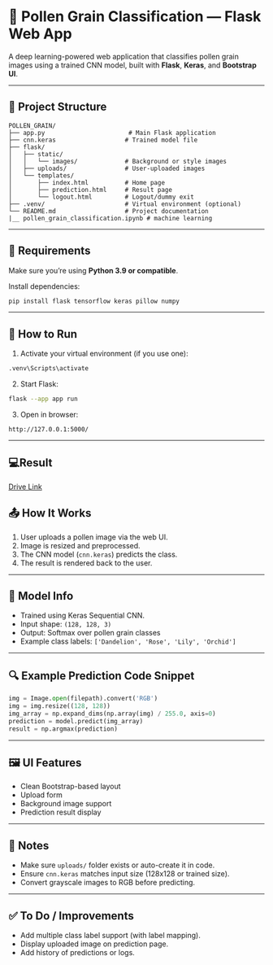 
# 🌿 Pollen Grain Classification — Flask Web App

A deep learning-powered web application that classifies pollen grain images using a trained CNN model, built with **Flask**, **Keras**, and **Bootstrap UI**.

---

## 🧠 Project Structure

```
POLLEN_GRAIN/
├── app.py                       # Main Flask application
├── cnn.keras                   # Trained model file
├── flask/
│   ├── static/
│   │   └── images/             # Background or style images
│   ├── uploads/                # User-uploaded images
│   └── templates/
│       ├── index.html          # Home page
│       ├── prediction.html     # Result page
│       └── logout.html         # Logout/dummy exit
├── .venv/                      # Virtual environment (optional)
└── README.md                   # Project documentation
|__ pollen_grain_classification.ipynb # machine learning
```

---

## 🔧 Requirements

Make sure you’re using **Python 3.9 or compatible**.

Install dependencies:

```bash
pip install flask tensorflow keras pillow numpy
```

---

## 🚀 How to Run

1. Activate your virtual environment (if you use one):

```bash
.venv\Scripts\activate
```

2. Start Flask:

```bash
flask --app app run
```

3. Open in browser:

```
http://127.0.0.1:5000/
```

---
## 💻Result
  [Drive Link](https://drive.google.com/drive/folders/1hHfkDFlwJLPdZzx1Tjl3V27fdfEIQA_A?usp=sharing)
## 📤 How It Works

1. User uploads a pollen image via the web UI.
2. Image is resized and preprocessed.
3. The CNN model (`cnn.keras`) predicts the class.
4. The result is rendered back to the user.

---

## 🧪 Model Info

- Trained using Keras Sequential CNN.
- Input shape: `(128, 128, 3)`
- Output: Softmax over pollen grain classes
- Example class labels: `['Dandelion', 'Rose', 'Lily', 'Orchid']`

---

## 🔍 Example Prediction Code Snippet

```python
img = Image.open(filepath).convert('RGB')
img = img.resize((128, 128))
img_array = np.expand_dims(np.array(img) / 255.0, axis=0)
prediction = model.predict(img_array)
result = np.argmax(prediction)
```

---

## 🖼️ UI Features

- Clean Bootstrap-based layout
- Upload form
- Background image support
- Prediction result display

---

## 📌 Notes

- Make sure `uploads/` folder exists or auto-create it in code.
- Ensure `cnn.keras` matches input size (128x128 or trained size).
- Convert grayscale images to RGB before predicting.

---

## ✅ To Do / Improvements

- Add multiple class label support (with label mapping).
- Display uploaded image on prediction page.
- Add history of predictions or logs.
